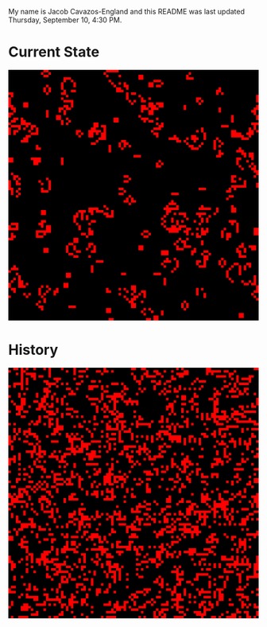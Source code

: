 My name is Jacob Cavazos-England and this README was last updated Thursday, September 10, 4:30 PM.

# Current State

![Current State](https://github.com/jeengland/jeengland/blob/main/mapUtils/assets/map.png?raw=true)

# History

![History](https://github.com/jeengland/jeengland/blob/main/mapUtils/assets/map.gif?raw=true)